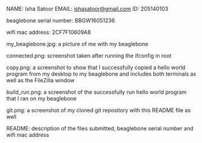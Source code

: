 NAME: Isha Satoor
EMAIL: ishasatoor@gmail.com
ID: 205140103

beaglebone serial number: BBGW16051236

wifi mac address: 2CF7F10609A8

my_beaglebone.jpg: a picture of me with my beaglebone

connected.png: screenshot taken after running the ifconfig in root

copy.png: a screenshot to show that I successfully copied a hello world program from my desktop to my beaglebone and includes both terminals as well as the FileZilla window

build_run.png: a screenshot of the successfully run hello world program that I ran on my beaglebone

git.png: a screenshot of my cloned git repository with this README file as well

README: description of the files submitted, beaglebone serial number and wifi mac address
